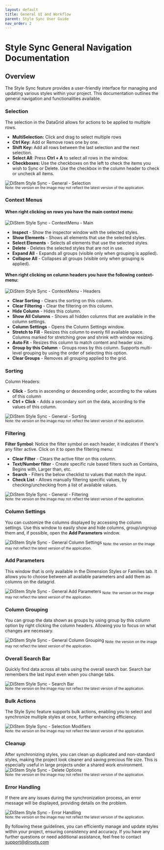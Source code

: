 ```yaml
---
layout: default
title: General UI and Workflow
parent: Style Sync User Guide
nav_order: 2
---
```


# Style Sync General Navigation Documentation

##  Overview

The Style Sync feature provides a user-friendly interface for managing and updating various styles within your project. This documentation outlines the general navigation and functionalities available.

###  Selection

The selection in the DataGrid allows for actions to be applied to multiple rows. 

- **MultiSelection:** Click and drag to select multiple rows
- **Ctrl Key:** Add or Remove rows one by one.
- **Shift Key:** Add all rows between the last selection and the next selection.
- **Select All**: Press **Ctrl + A** to select all rows in the window.
- **Checkboxes:** Use the checkboxes on the left to check the items you wish to Sync or Delete. Use the checkbox in the column header to check or uncheck all items.

![DiStem Style Sync - General - Selection](../../../assets\images\StyleSync\DS_SS_General_Selection.GIF)  
<sub>Note: the version on the image may not reflect the latest version of the application.</sub>

###  Context Menus

#### When right clicking on rows you have the main context menu:

![DiStem Style Sync - ContextMenu - Main](../../../assets\images\StyleSync\SS-ContextMenu-Main.png)

- **Inspect** - Show the inspector window with the selected styles.  
- **Show Elements** - Shows all elements that use the selected styles.  
- **Select Elements** - Selects all elements that use the selected styles.  
- **Delete** - Deletes the selected styles that are not in use.  
- **Expand All** - Expands all groups (visible only when grouping is applied).  
- **Collapse All** - Collapses all groups (visible only when grouping is applied). 


#### When right clicking on column headers you have the following context-menu:

![DiStem Style Sync - ContextMenu - Headers](../../../assets\images\StyleSync\SS-ContextMenu-Headers.png)

- **Clear Sorting** - Clears the sorting on this column.
- **Clear Filtering** - Clear the filtering on this column.
- **Hide Column** - Hides this column.
- **Show All Columns** - Shows all hidden columns that are available in the column settings.
- **Column Settings** - Opens the Column Settings window.
- **Stretch to Fill** - Resizes this column to evenly fill available space. Columns marked for stretching grow and shrink with window resizing.  
- **Auto Fit** - Resizes this column to match content and header size.  
- **Group by this Column** - Groups rows by this column. Supports multi-level grouping by using the order of selecting this option. 
- **Clear Groups** - Removes all grouping applied to the grid. 

###  Sorting

Column Headers: 
- **Click** - Sorts in ascending or descending order, according to the values of this column 
- **Ctrl + Click** - Adds a secondary sort on the data, according to the values of this column.

![DiStem Style Sync - General - Sorting](../../../assets\images\StyleSync\DS_SS_General_Sorting.GIF)  
<sub>Note: the version on the image may not reflect the latest version of the application.</sub>


###  Filtering

**Filter Symbol**: Notice the filter symbol on each header, it indicates if there's any filter active. Click on it to open the filtering menu:
-  **Clear Filter** - Clears the active filter on this column.
- **Text/Number filter** - Create specific rule based filters such as Contains, Begins with, Larger than, etc.
- **Search** - Filters the below checklist to values that match the input.
- **Check List** - Allows manually filtering specific values, by checking/unchecking from a list of available values.


![DiStem Style Sync - General - Filtering](../../../assets\images\StyleSync\DS_SS_General_Filtering.GIF)  
<sub>Note: the version on the image may not reflect the latest version of the application.</sub>


###  Column Settings
You can customize the columns displayed by accessing the column settings. Use this window to easily show and hide columns, group/ungroup them and, if possible, open the **Add Parameters** window.

![DiStem Style Sync - General Column Settings](../../../assets\images\StyleSync\DS_SS_General_ColumnSettings.gif)
<sub>Note: the version on the image may not reflect the latest version of the application.</sub>

###  Add Parameters
This window that is only available in the Dimension Styles or Families tab. It allows you to choose between all available parameters and add them as columns on the datagrid.

![DiStem Style Sync - General Add Parameters](../../../assets\images\StyleSync\DS_SS_General_AddParameters.gif)
<sub>Note: the version on the image may not reflect the latest version of the application.</sub>

###  Column Grouping
You can group the data shown as groups by using group by this column option by right clicking the column headers. Allowing you to focus on what changes are necessary.

![DiStem Style Sync - General Column Grouping](../../../assets\images\StyleSync\DS_SS_General_ColumnGrouping.gif)
<sub>Note: the version on the image may not reflect the latest version of the application.</sub>


###  Overall Search Bar
Quickly find data across all tabs using the overall search bar. Search bar remembers the last input even when you change tabs.

![DiStem Style Sync - Search Bar](../../../assets\images\StyleSync\DS_SS_General_SearchBar.gif)  
<sub>Note: the version on the image may not reflect the latest version of the application.</sub>

###  Bulk Actions
The Style Sync feature supports bulk actions, enabling you to select and synchronize multiple styles at once, further enhancing efficiency.

![DiStem Style Sync - Selection Modifiers](../../../assets\images\StyleSync\DS_SS_General_BulkActions.gif)  
<sub>Note: the version on the image may not reflect the latest version of the application.</sub>

###  Cleanup
After synchronizing styles, you can clean up duplicated and non-standard styles, making the project look cleaner and saving precious file size. This is especially useful in large projects under a shared work environment.
![DiStem Style Sync - Delete Options](../../../assets\images\StyleSync\DS_SS_General_DeleteOptions.gif)  
<sub>Note: the version on the image may not reflect the latest version of the application.</sub>

###  Error Handling
If there are any issues during the synchronization process, an error message will be displayed, providing details on the problem.

![DiStem Style Sync - Error Handling](../../../assets\images\StyleSync\DS_SS_General_ErrorHandling.gif)  
<sub>Note: the version on the image may not reflect the latest version of the application.</sub>

By following these guidelines, you can efficiently manage and update styles within your project, ensuring consistency and accuracy. If you have any further questions or need additional assistance, feel free to contact support@diroots.com